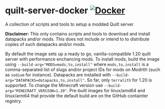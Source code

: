 # quilt-server-docker [![Docker](https://github.com/matthew-mccall/quilt-server-docker/actions/workflows/docker-publish.yml/badge.svg)](https://github.com/matthew-mccall/quilt-server-docker/actions/workflows/docker-publish.yml) 
A collection of scripts and tools to setup a modded Quilt server

**Disclaimer:** This only contains scripts and tools to download and install datapacks and/or mods. This does not include or intend to to distribute copies of such datapacks and/or mods.

By default the image sets up a ready to go, vanilla-compatible 1.20 quilt server with performance enchancing mods. To install mods, build the image using `--build-arg="MODS=mods,to,install"` where `mods,to,install` is a comma-separated list of slugs and/or project IDs for mods on Modrith (such as `sodium` for instance). Datapacks are installed with `--build-arg="DATAPACKS=datapacks,to,install"`. So far, only `terralith` for 1.20 is supported. To change the Minecraft version use `--build-arg="MINECRAFT_VERSION=1.20"`. Pre-built images for linux/amd64 and linux/arm64 that provide the default build are on the GitHub containter registry.
